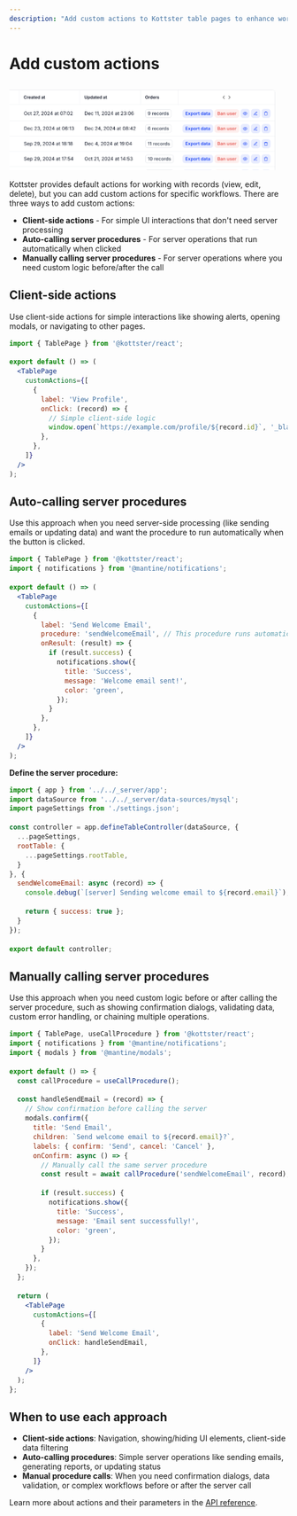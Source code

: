 ```yaml
---
description: "Add custom actions to Kottster table pages to enhance workflows. Learn how to create client-side actions, auto-calling server procedures, and manually calling server procedures."
---
```


# Add custom actions

![Example of custom actions in Kottster](./example-custom-actions.png)

Kottster provides default actions for working with records (view, edit, delete), but you can add custom actions for specific workflows. There are three ways to add custom actions:

- **Client-side actions** - For simple UI interactions that don't need server processing
- **Auto-calling server procedures** - For server operations that run automatically when clicked
- **Manually calling server procedures** - For server operations where you need custom logic before/after the call

## Client-side actions

Use client-side actions for simple interactions like showing alerts, opening modals, or navigating to other pages.

```jsx title="app/pages/users/index.jsx"
import { TablePage } from '@kottster/react';

export default () => (
  <TablePage
    customActions={[
      {
        label: 'View Profile',
        onClick: (record) => {
          // Simple client-side logic
          window.open(`https://example.com/profile/${record.id}`, '_blank');
        },
      },
    ]}
  />
);
```

## Auto-calling server procedures

Use this approach when you need server-side processing (like sending emails or updating data) and want the procedure to run automatically when the button is clicked.

```jsx title="app/pages/users/index.jsx"
import { TablePage } from '@kottster/react';
import { notifications } from '@mantine/notifications';

export default () => (
  <TablePage
    customActions={[
      {
        label: 'Send Welcome Email',
        procedure: 'sendWelcomeEmail', // This procedure runs automatically
        onResult: (result) => {
          if (result.success) {
            notifications.show({
              title: 'Success',
              message: 'Welcome email sent!',
              color: 'green',
            });
          }
        },
      },
    ]}
  />
);
```

**Define the server procedure:**

```js title="app/pages/users/api.server.js"
import { app } from '../../_server/app';
import dataSource from '../../_server/data-sources/mysql';
import pageSettings from './settings.json';

const controller = app.defineTableController(dataSource, {
  ...pageSettings,
  rootTable: {
    ...pageSettings.rootTable,
  }
}, {
  sendWelcomeEmail: async (record) => {
    console.debug(`[server] Sending welcome email to ${record.email}`);
    
    return { success: true };
  }
});

export default controller;
```

## Manually calling server procedures

Use this approach when you need custom logic before or after calling the server procedure, such as showing confirmation dialogs, validating data, custom error handling, or chaining multiple operations.

```jsx title="app/pages/users/index.jsx"
import { TablePage, useCallProcedure } from '@kottster/react';
import { notifications } from '@mantine/notifications';
import { modals } from '@mantine/modals';

export default () => {
  const callProcedure = useCallProcedure();

  const handleSendEmail = (record) => {
    // Show confirmation before calling the server
    modals.confirm({
      title: 'Send Email',
      children: `Send welcome email to ${record.email}?`,
      labels: { confirm: 'Send', cancel: 'Cancel' },
      onConfirm: async () => {
        // Manually call the same server procedure
        const result = await callProcedure('sendWelcomeEmail', record);
        
        if (result.success) {
          notifications.show({
            title: 'Success',
            message: 'Email sent successfully!',
            color: 'green',
          });
        }
      },
    });
  };

  return (
    <TablePage
      customActions={[
        {
          label: 'Send Welcome Email',
          onClick: handleSendEmail,
        },
      ]}
    />
  );
};
```

## When to use each approach

- **Client-side actions**: Navigation, showing/hiding UI elements, client-side data filtering
- **Auto-calling procedures**: Simple server operations like sending emails, generating reports, or updating status
- **Manual procedure calls**: When you need confirmation dialogs, data validation, or complex workflows before or after the server call

Learn more about actions and their parameters in the [API reference](../configuration/api.md).